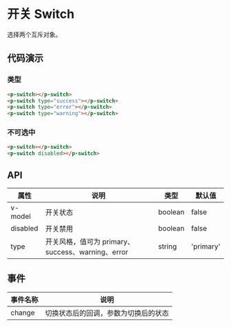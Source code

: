 # 开关 Switch

选择两个互斥对象。

## 代码演示

### 类型
```html
<p-switch></p-switch>
<p-switch type="success"></p-switch>
<p-switch type="error"></p-switch>
<p-switch type="warning"></p-switch>
```

### 不可选中
```html
<p-switch></p-switch>
<p-switch disabled></p-switch>
```

## API

| 属性 | 说明 | 类型 | 默认值 |
| --- | --- | --- | --- |
| v-model | 开关状态 | boolean | false |
| disabled | 开关禁用 | boolean | false |
| type | 开关风格，值可为 primary、success、warning、error | string | 'primary' |

## 事件

| 事件名称 | 说明 |
| --- | --- |
| change | 切换状态后的回调，参数为切换后的状态 |
